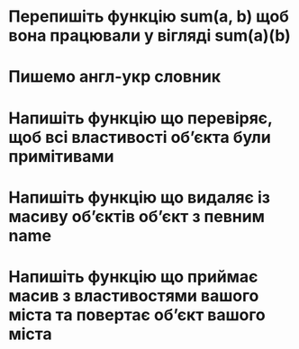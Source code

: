 # Перепишіть функцію sum(a, b) щоб вона працювали у вігляді sum(a)(b)

# Пишемо англ-укр словник
# Напишіть функцію що перевіряє, щоб всі властивості обʼєкта були примітивами
# Напишіть функцію що видаляє із масиву обʼєктів обʼєкт з певним name
<!-- [
{
  name: "asdfghjk",
  age: 30
},
{
  name: "qwerty",
  age: 21
},
{
  name: "zxcvbnm",
  age: 19
}
] -->

# Напишіть функцію що приймає масив з властивостями вашого міста та повертає обʼєкт вашого міста
<!-- ['name', 'area', 'population', 'main street', 'mayor's name'] -->

